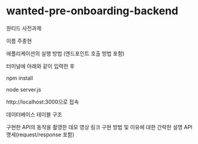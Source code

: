 # wanted-pre-onboarding-backend
원티드 사전과제


이름 주종현


애플리케이션의 실행 방법 (엔드포인트 호출 방법 포함)


터미널에 아래와 같이 입력한 후

npm install

node server.js

http://localhost:3000으로 접속


데이터베이스 테이블 구조


구현한 API의 동작을 촬영한 데모 영상 링크
구현 방법 및 이유에 대한 간략한 설명
API 명세(request/response 포함)
